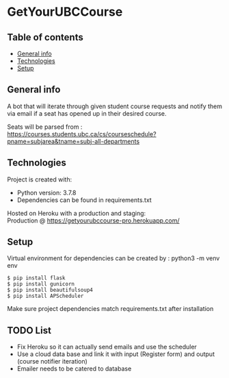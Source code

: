 # GetYourUBCCourse

## Table of contents
* [General info](#general-info)
* [Technologies](#technologies)
* [Setup](#setup)

## General info
A bot that will iterate through given student course requests and notify them via email if a seat has opened up
in their desired course.

Seats will be parsed from :  
https://courses.students.ubc.ca/cs/courseschedule?pname=subjarea&tname=subj-all-departments
	
## Technologies
Project is created with:
* Python version: 3.7.8
* Dependencies can be found in requirements.txt

Hosted on Heroku with a production and staging:  
Production @ https://getyourubccourse-pro.herokuapp.com/  

	
## Setup
Virtual environment for dependencies can be created by : python3 -m venv env

```
$ pip install flask
$ pip install gunicorn
$ pip install beautifulsoup4
$ pip install APScheduler
```

Make sure project dependencies match requirements.txt after installation

## TODO List
- Fix Heroku so it can actually send emails and use the scheduler
- Use a cloud data base and link it with input (Register form) and output (course notifier iteration)
- Emailer needs to be catered to database

